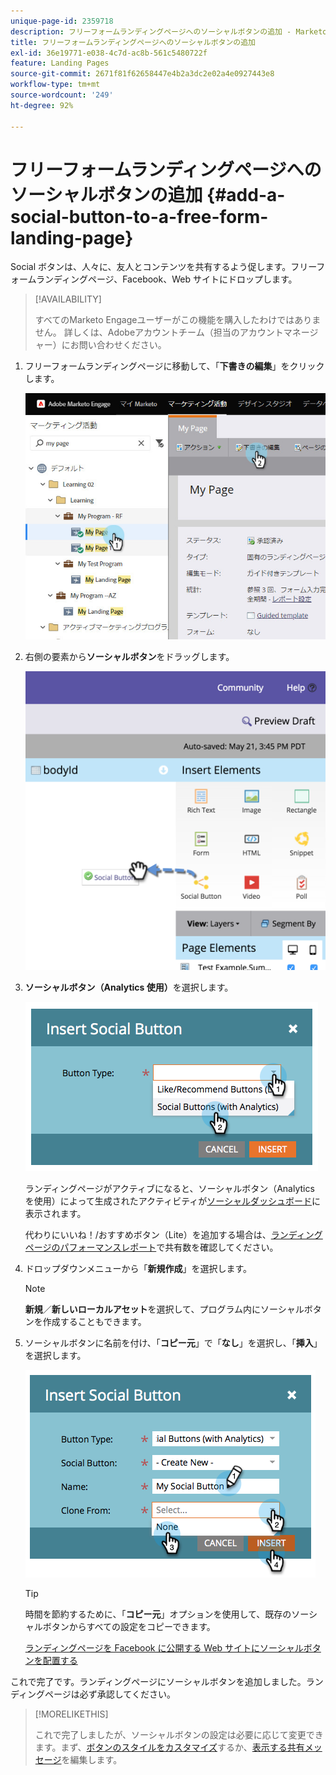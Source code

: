 ```yaml
---
unique-page-id: 2359718
description: フリーフォームランディングページへのソーシャルボタンの追加 - Marketo ドキュメント - 製品ドキュメント
title: フリーフォームランディングページへのソーシャルボタンの追加
exl-id: 36e19771-e038-4c7d-ac8b-561c5480722f
feature: Landing Pages
source-git-commit: 2671f81f62658447e4b2a3dc2e02a4e0927443e8
workflow-type: tm+mt
source-wordcount: '249'
ht-degree: 92%

---
```


# フリーフォームランディングページへのソーシャルボタンの追加 {#add-a-social-button-to-a-free-form-landing-page}

Social ボタンは、人々に、友人とコンテンツを共有するよう促します。フリーフォームランディングページ、Facebook、Web サイトにドロップします。

>[!AVAILABILITY]
>
>すべてのMarketo Engageユーザーがこの機能を購入したわけではありません。 詳しくは、Adobeアカウントチーム（担当のアカウントマネージャー）にお問い合わせください。

1. フリーフォームランディングページに移動して、「**下書きの編集**」をクリックします。

   ![](assets/scoring.jpg)

1. 右側の要素から&#x200B;**ソーシャルボタン**&#x200B;をドラッグします。

   ![](assets/image2015-5-21-15-3a47-3a46.png)

1. **ソーシャルボタン（Analytics 使用）**&#x200B;を選択します。

   ![](assets/image2014-9-17-10-3a35-3a13.png)

   ランディングページがアクティブになると、ソーシャルボタン（Analytics を使用）によって生成されたアクティビティが[ソーシャルダッシュボード](/help/marketo/product-docs/demand-generation/social/social-functions/view-social-performance.md)に表示されます。

   代わりにいいね！/おすすめボタン（Lite）を追加する場合は、[ランディングページのパフォーマンスレポート](/help/marketo/product-docs/demand-generation/landing-pages/understanding-landing-pages/landing-page-performance-report.md)で共有数を確認してください。

1. ドロップダウンメニューから「**新規作成**」を選択します。

   >[!NOTE]
   >
   >**新規**／**新しいローカルアセット**&#x200B;を選択して、プログラム内にソーシャルボタンを作成することもできます。

1. ソーシャルボタンに名前を付け、「**コピー元**」で「**なし**」を選択し、「**挿入**」を選択します。

   ![](assets/image2014-9-17-10-3a35-3a26.png)

   >[!TIP]
   >
   >時間を節約するために、「**コピー元**」オプションを使用して、既存のソーシャルボタンからすべての設定をコピーできます。

   [ランディングページを Facebook に公開する ](/help/marketo/product-docs/demand-generation/facebook/publish-landing-pages-to-facebook.md)[Web サイトにソーシャルボタンを配置する](/help/marketo/product-docs/demand-generation/social/social-functions/deploy-social-on-your-website.md)

これで完了です。ランディングページにソーシャルボタンを追加しました。ランディングページは必ず承認してください。

>[!MORELIKETHIS]
>
>これで完了しましたが、ソーシャルボタンの設定は必要に応じて変更できます。まず、[ボタンのスタイルをカスタマイズ](/help/marketo/product-docs/demand-generation/social/configuring-social-actions/customize-social-app-button.md)するか、[表示する共有メッセージ](/help/marketo/product-docs/demand-generation/social/configuring-social-actions/configure-social-sign-up-share-flow.md)を編集します。
